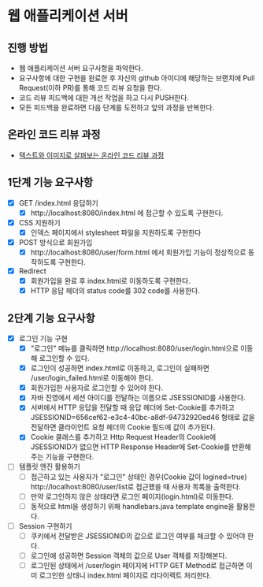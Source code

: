 # 웹 애플리케이션 서버
## 진행 방법
* 웹 애플리케이션 서버 요구사항을 파악한다.
* 요구사항에 대한 구현을 완료한 후 자신의 github 아이디에 해당하는 브랜치에 Pull Request(이하 PR)를 통해 코드 리뷰 요청을 한다.
* 코드 리뷰 피드백에 대한 개선 작업을 하고 다시 PUSH한다.
* 모든 피드백을 완료하면 다음 단계를 도전하고 앞의 과정을 반복한다.

## 온라인 코드 리뷰 과정
* [텍스트와 이미지로 살펴보는 온라인 코드 리뷰 과정](https://github.com/next-step/nextstep-docs/tree/master/codereview)

## 1단계 기능 요구사항
- [X] GET /index.html 응답하기
  - [X] http://localhost:8080/index.html 에 접근할 수 있도록 구현한다.
- [X] CSS 지원하기
  - [X] 인덱스 페이지에서 stylesheet 파일을 지원하도록 구현한다
- [X] POST 방식으로 회원가입
  - [X] http://localhost:8080/user/form.html 에서 회원가입 기능이 정상적으로 동작하도록 구현한다.
- [X] Redirect
  - [X] 회원가입을 완료 후 index.html로 이동하도록 구현한다.
  - [X] HTTP 응답 헤더의 status code를 302 code를 사용한다.

## 2단계 기능 요구사항
- [X] 로그인 기능 구현
  - [X] "로그인" 메뉴를 클릭하면 http://localhost:8080/user/login.html으로 이동해 로그인할 수 있다.
  - [X] 로그인이 성공하면 index.html로 이동하고, 로그인이 실패하면 /user/login_failed.html로 이동해야 한다.
  - [X] 회원가입한 사용자로 로그인할 수 있어야 한다.
  - [X] 자바 진영에서 세션 아이디를 전달하는 이름으로 JSESSIONID를 사용한다.
  - [X] 서버에서 HTTP 응답을 전달할 때 응답 헤더에 Set-Cookie를 추가하고 JSESSIONID=656cef62-e3c4-40bc-a8df-94732920ed46 형태로 값을 전달하면 클라이언트 요청 헤더의 Cookie 필드에 값이 추가된다.
  - [X] Cookie 클래스를 추가하고 Http Request Header의 Cookie에 JSESSIONID가 없으면 HTTP Response Header에 Set-Cookie를 반환해주는 기능을 구현한다.
- [ ] 템플릿 엔진 활용하기
  - [ ] 접근하고 있는 사용자가 "로그인" 상태인 경우(Cookie 값이 logined=true) http://localhost:8080/user/list로 접근했을 때 사용자 목록을 출력한다.
  - [ ] 만약 로그인하지 않은 상태라면 로그인 페이지(login.html)로 이동한다.
  - [ ] 동적으로 html을 생성하기 위해 handlebars.java template engine을 활용한다.
- [ ] Session 구현하기
  - [ ] 쿠키에서 전달받은 JSESSIONID의 값으로 로그인 여부를 체크할 수 있어야 한다.
  - [ ] 로그인에 성공하면 Session 객체의 값으로 User 객체를 저장해본다.
  - [ ] 로그인된 상태에서 /user/login 페이지에 HTTP GET Method로 접근하면 이미 로그인한 상태니 index.html 페이지로 리다이렉트 처리한다.